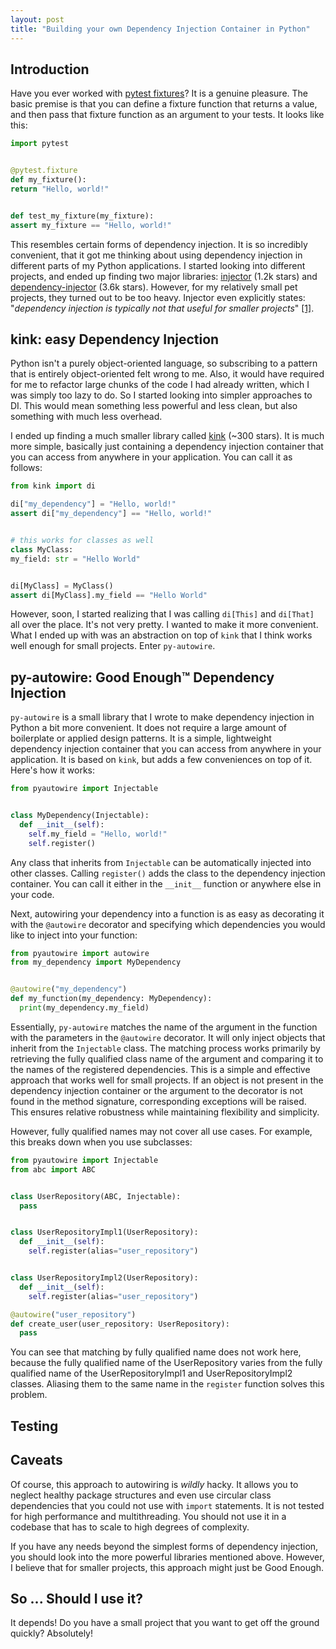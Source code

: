 ```yaml
---
layout: post
title: "Building your own Dependency Injection Container in Python"
---
```


## Introduction

Have you ever worked with [pytest fixtures](https://docs.pytest.org/en/6.2.x/fixture.html)? It is a genuine pleasure.
The basic premise is that you can define a fixture function that returns a value, and then pass that fixture function
as an argument to your tests. It looks like this:

  ```python
import pytest


@pytest.fixture
def my_fixture():
  return "Hello, world!"


def test_my_fixture(my_fixture):
  assert my_fixture == "Hello, world!"
  ```

This resembles certain forms of dependency injection. It is so incredibly convenient, that it got me thinking about
using dependency injection in different parts of my Python applications. I started looking into different projects,
and ended up finding two major libraries: [injector](https://github.com/python-injector/injector) (1.2k stars) and
[dependency-injector](https://github.com/ets-labs/python-dependency-injector) (3.6k stars). However, for my relatively
small pet projects, they turned out to be too heavy. Injector even explicitly states: "_dependency injection is
typically not that useful for smaller projects_"
[[1]](https://github.com/python-injector/injector?tab=readme-ov-file#a-full-example).

## kink: easy Dependency Injection

Python isn't a purely object-oriented language, so subscribing to a pattern that is entirely object-oriented
felt wrong to me. Also, it would have required for me to refactor large chunks of the code I had already written,
which I was simply too lazy to do. So I started looking into simpler approaches to DI. This would mean something
less powerful and less clean, but also something with much less overhead.

I ended up finding a much smaller library called [kink](https://github.com/kodemore/kink) (~300 stars).
It is much more simple, basically just containing a dependency injection container that you can access from anywhere
in your application. You can call it as follows:

  ```python
from kink import di

di["my_dependency"] = "Hello, world!"
assert di["my_dependency"] == "Hello, world!"


# this works for classes as well
class MyClass:
  my_field: str = "Hello World"


di[MyClass] = MyClass()
assert di[MyClass].my_field == "Hello World"
  ```

However, soon, I started realizing that I was calling `di[This]` and `di[That]` all over the place.
It's not very pretty. I wanted to make it more convenient. What I ended up with was an abstraction on top of `kink`
that I think works well enough for small projects. Enter `py-autowire`.

## py-autowire: Good Enough™️ Dependency Injection

`py-autowire` is a small library that I wrote to make dependency injection in Python a bit more convenient.
It does not require a large amount of boilerplate or applied design patterns. It is a simple, lightweight
dependency injection container that you can access from anywhere in your application. It is based on `kink`,
but adds a few conveniences on top of it. Here's how it works:

```python
from pyautowire import Injectable


class MyDependency(Injectable):
  def __init__(self):
    self.my_field = "Hello, world!"
    self.register()
```

Any class that inherits from `Injectable` can be automatically injected into other classes.
Calling `register()` adds the class to the dependency injection container. You can call it either in the `__init__`
function or anywhere else in your code.

Next, autowiring your dependency into a function is as easy as decorating it with the `@autowire` decorator
and specifying which dependencies you would like to inject into your function:

```python
from pyautowire import autowire
from my_dependency import MyDependency


@autowire("my_dependency")
def my_function(my_dependency: MyDependency):
  print(my_dependency.my_field)
```

Essentially, `py-autowire` matches the name of the argument in the function with the parameters in the `@autowire`
decorator. It will only inject objects that inherit from the `Injectable` class. 
The matching process works primarily by retrieving the fully qualified class name of the argument and comparing it
to the names of the registered dependencies. This is a simple and effective approach that works well for small projects.
If an object is not present in the
dependency injection container or the argument to the decorator is not found in the method signature, corresponding
exceptions will be raised. This ensures relative robustness while maintaining flexibility and simplicity.

However, fully qualified names may not cover all use cases. For example, this breaks down when you use subclasses:

```python
from pyautowire import Injectable
from abc import ABC


class UserRepository(ABC, Injectable):
  pass


class UserRepositoryImpl1(UserRepository):
  def __init__(self):
    self.register(alias="user_repository")


class UserRepositoryImpl2(UserRepository):
  def __init__(self):
    self.register(alias="user_repository")

@autowire("user_repository")
def create_user(user_repository: UserRepository):
  pass
```

You can see that matching by fully qualified name does not work here, because the fully qualified name of
the UserRepository varies from the fully qualified name of the UserRepositoryImpl1 and UserRepositoryImpl2 classes.
Aliasing them to the same name in the `register` function solves this problem.

## Testing

## Caveats

Of course, this approach to autowiring is _wildly_ hacky. It allows you to neglect healthy package structures and even
use circular class dependencies that you could not use with `import` statements. It is not tested for high performance
and multithreading. You should not use it in a codebase that has to scale to high degrees of complexity.

If you have any needs beyond the simplest forms of dependency injection, you should look into the more powerful
libraries mentioned above. However, I believe that for smaller projects, this approach might just be Good Enough. 

## So ... Should I use it?

It depends! Do you have a small project that you want to get off the ground quickly? Absolutely!
